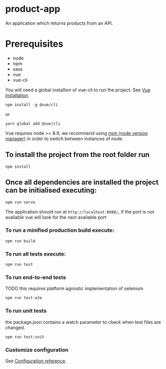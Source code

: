 # product-app
An application which returns products from an API.

# Prerequisites
- node
- npm
- sass
- vue
- vue-cli

You will need a global installion of vue-cli to run the project.
See [Vue installation](https://cli.vuejs.org/guide/installation.html).

```
npm install -g @vue/cli
```
or
```
yarn global add @vue/cli
```

Vue requires node >= 8.9, we recommend using [nvm (node version manager)](https://github.com/nvm-sh/nvm) in order to switch between instances of node.

## To install the project from the root folder run
```
npm install
```

## Once all dependencies are installed the project can be initialised executing:
```
npm run serve
```

The application should run at `http://localhost:8080/`, if the port is not available vue will look for the next available port

### To run a minified production build execute:
```
npm run build
```

### To run all tests execute:
```
npm run test
```

### To run end-to-end tests
TODO this requires platform agnostic implementation of selenium
```
npm run test:e2e
```

### To run unit tests
the package.json contains a watch parameter to check when test files are changed.
```
npm run test:unit
```

### Customize configuration
See [Configuration reference](https://cli.vuejs.org/config/).
